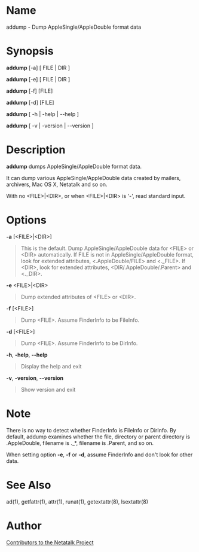 # Name

addump - Dump AppleSingle/AppleDouble format data

# Synopsis

**addump** [-a] [ FILE | DIR ]

**addump** [-e] [ FILE | DIR ]

**addump** [-f] [FILE]

**addump** [-d] [FILE]

**addump** [ -h | -help | --help ]

**addump** [ -v | -version | --version ]

# Description

**addump** dumps AppleSingle/AppleDouble format data.

It can dump various AppleSingle/AppleDouble data created by mailers,
archivers, Mac OS X, Netatalk and so on.

With no <FILE\>|<DIR\>, or when <FILE\>|<DIR\> is '-', read standard
input.

# Options

**-a** \[<FILE\>|<DIR\>\]

> This is the default. Dump AppleSingle/AppleDouble data for <FILE\> or
<DIR\> automatically. If FILE is not in AppleSingle/AppleDouble format,
look for extended attributes, <.AppleDouble/FILE\> and <.\_FILE\>. If
<DIR\>, look for extended attributes, <DIR/.AppleDouble/.Parent\> and
<.\_DIR\>.

**-e** <FILE\>|<DIR\>

> Dump extended attributes of <FILE\> or <DIR\>.

**-f** \[<FILE\>\]

> Dump <FILE\>. Assume FinderInfo to be FileInfo.

**-d** \[<FILE\>\]

> Dump <FILE\>. Assume FinderInfo to be DirInfo.

**-h**, **-help**, **--help**

> Display the help and exit

**-v**, **-version**, **--version**

> Show version and exit

# Note

There is no way to detect whether FinderInfo is FileInfo or DirInfo. By
default, addump examines whether the file, directory or parent directory
is .AppleDouble, filename is .\_\*, filename is .Parent, and so on.

When setting option **-e**, **-f** or **-d**, assume FinderInfo and don't look for
other data.

# See Also

ad(1), getfattr(1), attr(1), runat(1), getextattr(8),
lsextattr(8)

# Author

[Contributors to the Netatalk Project](https://netatalk.io/contributors)
